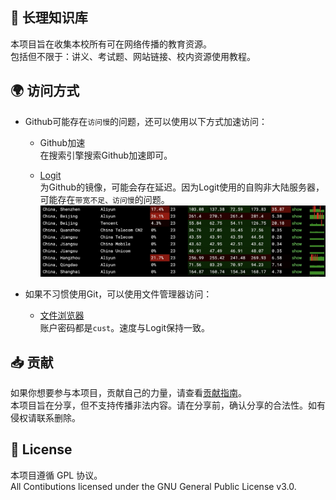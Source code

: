 ## 📖 长理知识库
本项目旨在收集本校所有可在网络传播的教育资源。  
包括但不限于：讲义、考试题、网站链接、校内资源使用教程。

## 🌍 访问方式
- Github可能存在`访问慢`的问题，还可以使用以下方式加速访问：
  - Github加速  
在搜索引擎搜索Github加速即可。

  - [Logit](https://git.lolli.tech/lollipopkit/cust_knowledge_base)  
为Github的镜像，可能会存在延迟。因为Logit使用的自购非大陆服务器，可能存在`带宽不足、访问慢`的问题。
![ping](/.img/ping.png)

- 如果不习惯使用Git，可以使用文件管理器访问：
  - [文件浏览器](https://file.lolli.tech/files/)  
账户密码都是`cust`。速度与Logit保持一致。


## 📥 贡献
如果你想要参与本项目，贡献自己的力量，请查看[贡献指南](CONTRIBUTE.md)。  
本项目旨在分享，但不支持传播非法内容。请在分享前，确认分享的合法性。如有侵权请联系删除。

## 📝 License
本项目遵循 GPL 协议。  
All Contibutions licensed under the GNU General Public License v3.0.
